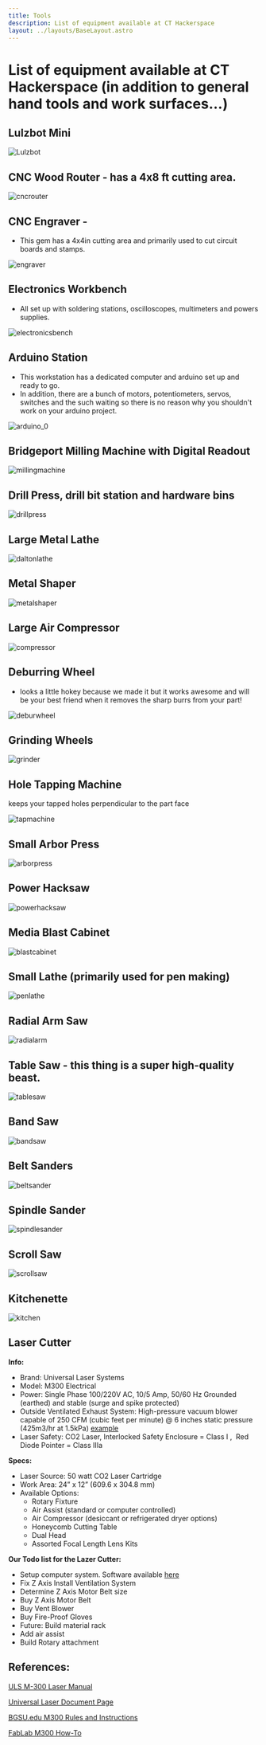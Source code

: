 ```yaml
---
title: Tools
description: List of equipment available at CT Hackerspace
layout: ../layouts/BaseLayout.astro
---
```


# List of equipment available at CT Hackerspace (in addition to general hand tools and work surfaces...)

## Lulzbot Mini

![Lulzbot](/uploads/2015/06/Lulzbot.jpg)

## CNC Wood Router - has a 4x8 ft cutting area.

![cncrouter](/uploads/2015/06/cncrouter.jpg)

## CNC Engraver -

- This gem has a 4x4in cutting area and primarily used to cut circuit boards and stamps.

![engraver](/uploads/2015/06/engraver.jpg)

## Electronics Workbench

- All set up with soldering stations, oscilloscopes, multimeters and powers supplies.

![electronicsbench](/uploads/2015/06/electronicsbench.jpg)

## Arduino Station

- This workstation has a dedicated computer and arduino set up and ready to go.
- In addition, there are a bunch of motors, potentiometers, servos, switches and the such waiting so there is no reason why you shouldn't work on your arduino project.

![arduino_0](/uploads/2015/06/arduino_0.jpg)

## Bridgeport Milling Machine with Digital Readout

![millingmachine](/uploads/2015/06/millingmachine.jpg)

## Drill Press, drill bit station and hardware bins

![drillpress](/uploads/2015/06/drillpress.jpg)

## Large Metal Lathe

![daltonlathe](/uploads/2015/06/daltonlathe.jpg)

## Metal Shaper

![metalshaper](/uploads/2015/06/metalshaper.jpg)

## Large Air Compressor

![compressor](/uploads/2015/06/compressor.jpg)

## Deburring Wheel

- looks a little hokey because we made it but it works awesome and will be your best friend when it removes the sharp burrs from your part!

![deburwheel](/uploads/2015/06/deburwheel.jpg)

## Grinding Wheels

![grinder](/uploads/2015/06/grinder1.jpg)

## Hole Tapping Machine

keeps your tapped holes perpendicular to the part face

![tapmachine](/uploads/2015/06/tapmachine.jpg)

## Small Arbor Press

![arborpress](/uploads/2015/06/arborpress.jpg)

## Power Hacksaw

![powerhacksaw](/uploads/2015/06/powerhacksaw.jpg)

## Media Blast Cabinet

![blastcabinet](/uploads/2015/06/blastcabinet.jpg)

## Small Lathe (primarily used for pen making)

![penlathe](/uploads/2015/06/penlathe.jpg)

## Radial Arm Saw

![radialarm](/uploads/2015/06/radialarm.jpg)

## Table Saw - this thing is a super high-quality beast.

![tablesaw](/uploads/2015/06/tablesaw.jpg)

## Band Saw

![bandsaw](/uploads/2015/06/bandsaw.jpg)

## Belt Sanders

![beltsander](/uploads/2015/06/beltsander.jpg)

## Spindle Sander

![spindlesander](/uploads/2015/06/spindlesander.jpg)

## Scroll Saw

![scrollsaw](/uploads/2015/06/scrollsaw.jpg)

## Kitchenette

![kitchen](/uploads/2015/06/kitchen.jpg)

## Laser Cutter

**Info:**

- Brand: Universal Laser Systems
- Model: M300 Electrical
- Power: Single Phase 100/220V AC, 10/5 Amp, 50/60 Hz Grounded (earthed) and stable (surge and spike protected)
- Outside Ventilated Exhaust System: High-pressure vacuum blower capable of 250 CFM (cubic feet per minute) @ 6 inches static pressure (425m3/hr at 1.5kPa) [example](http://www.zoro.com/jabsco-blower-250-cfm-12vdcv-10a-2500-rpm-35440-0000/i/G1517941/?gclid=CNrDlZ7BjskCFUOQHwod5eELlg&gclsrc=aw.ds)
- Laser Safety: CO2 Laser, Interlocked Safety Enclosure = Class I ,  Red Diode Pointer = Class IIIa

**Specs:**

- Laser Source: 50 watt CO2 Laser Cartridge
- Work Area: 24” x 12” (609.6 x 304.8 mm)
- Available Options:
  - Rotary Fixture
  - Air Assist (standard or computer controlled)
  - Air Compressor (desiccant or refrigerated dryer options)
  - Honeycomb Cutting Table
  - Dual Head
  - Assorted Focal Length Lens Kits

**Our Todo list for the Lazer Cutter:**

- Setup computer system. Software available [here](http://www.engravingsys.com/equipment-support/universal-laser-systems-support/)
- Fix Z Axis Install Ventilation System
- Determine Z Axis Motor Belt size
- Buy Z Axis Motor Belt
- Buy Vent Blower
- Buy Fire-Proof Gloves
- Future: Build material rack
- Add air assist
- Build Rotary attachment

## References:

[ULS M-300 Laser Manual](/uploads/2015/11/ULS-M-300-Laser-Manual.pdf)

[Universal Laser Document Page](http://www.engravingsys.com/equipment-support/universal-laser-systems-support/)

[BGSU.edu M300 Rules and Instructions](https://www.bgsu.edu/content/dam/BGSU/college-of-technology/documents/LaserCuttingGuidelines.pdf)

[FabLab M300 How-To](https://uvafab.files.wordpress.com/2013/02/tutorial_cards_lasercutter.pdf)
